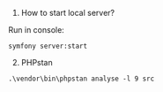 1. How to start local server?

Run in console:
```
symfony server:start
```

2. PHPstan

```
.\vendor\bin\phpstan analyse -l 9 src
```

